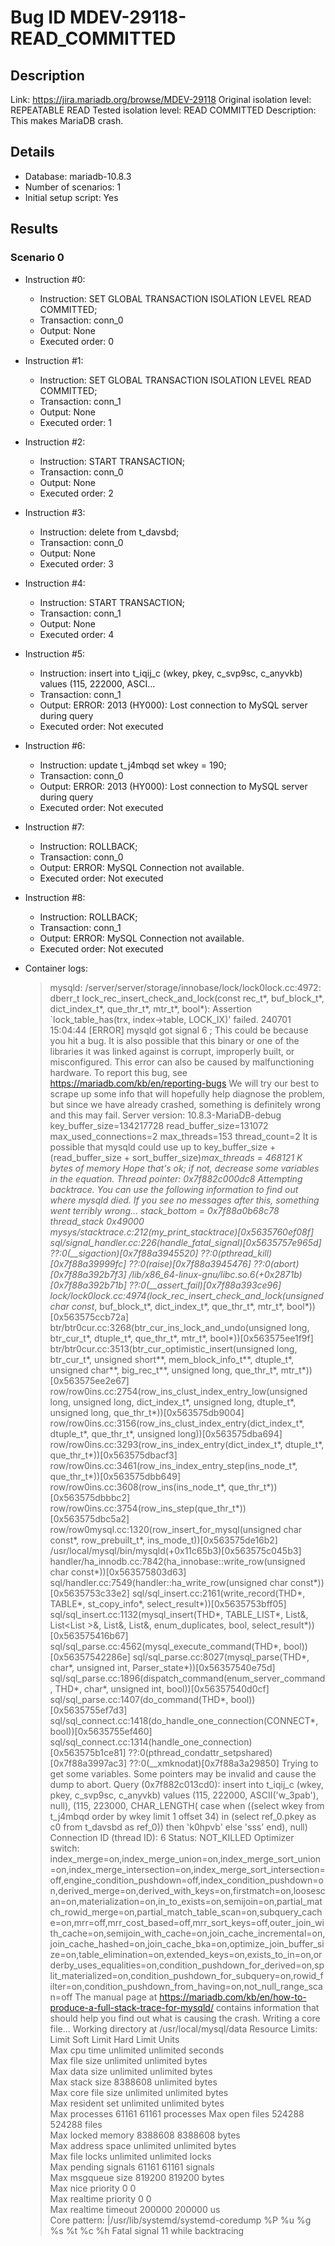# Bug ID MDEV-29118-READ_COMMITTED

## Description

Link:                     https://jira.mariadb.org/browse/MDEV-29118
Original isolation level: REPEATABLE READ
Tested isolation level:   READ COMMITTED
Description:              This makes MariaDB crash.


## Details
 * Database: mariadb-10.8.3
 * Number of scenarios: 1
 * Initial setup script: Yes

## Results
### Scenario 0
 * Instruction #0:
     - Instruction:  SET GLOBAL TRANSACTION ISOLATION LEVEL READ COMMITTED;
     - Transaction: conn_0
     - Output: None
     - Executed order: 0
 * Instruction #1:
     - Instruction:  SET GLOBAL TRANSACTION ISOLATION LEVEL READ COMMITTED;
     - Transaction: conn_1
     - Output: None
     - Executed order: 1
 * Instruction #2:
     - Instruction:  START TRANSACTION;
     - Transaction: conn_0
     - Output: None
     - Executed order: 2
 * Instruction #3:
     - Instruction:  delete from t_davsbd;
     - Transaction: conn_0
     - Output: None
     - Executed order: 3
 * Instruction #4:
     - Instruction:  START TRANSACTION;
     - Transaction: conn_1
     - Output: None
     - Executed order: 4
 * Instruction #5:
     - Instruction:  insert into t_iqij_c (wkey, pkey, c_svp9sc, c_anyvkb) values (115, 222000, ASCI...
     - Transaction: conn_1
     - Output: ERROR: 2013 (HY000): Lost connection to MySQL server during query
     - Executed order: Not executed
 * Instruction #6:
     - Instruction:  update t_j4mbqd set wkey = 190;
     - Transaction: conn_0
     - Output: ERROR: 2013 (HY000): Lost connection to MySQL server during query
     - Executed order: Not executed
 * Instruction #7:
     - Instruction:  ROLLBACK;
     - Transaction: conn_0
     - Output: ERROR: MySQL Connection not available.
     - Executed order: Not executed
 * Instruction #8:
     - Instruction:  ROLLBACK;
     - Transaction: conn_1
     - Output: ERROR: MySQL Connection not available.
     - Executed order: Not executed

 * Container logs:
   > mysqld: /server/server/storage/innobase/lock/lock0lock.cc:4972: dberr_t lock_rec_insert_check_and_lock(const rec_t*, buf_block_t*, dict_index_t*, que_thr_t*, mtr_t*, bool*): Assertion `lock_table_has(trx, index->table, LOCK_IX)' failed.
   > 240701 15:04:44 [ERROR] mysqld got signal 6 ;
   > This could be because you hit a bug. It is also possible that this binary
   > or one of the libraries it was linked against is corrupt, improperly built,
   > or misconfigured. This error can also be caused by malfunctioning hardware.
   > To report this bug, see https://mariadb.com/kb/en/reporting-bugs
   > We will try our best to scrape up some info that will hopefully help
   > diagnose the problem, but since we have already crashed, 
   > something is definitely wrong and this may fail.
   > Server version: 10.8.3-MariaDB-debug
   > key_buffer_size=134217728
   > read_buffer_size=131072
   > max_used_connections=2
   > max_threads=153
   > thread_count=2
   > It is possible that mysqld could use up to 
   > key_buffer_size + (read_buffer_size + sort_buffer_size)*max_threads = 468121 K  bytes of memory
   > Hope that's ok; if not, decrease some variables in the equation.
   > Thread pointer: 0x7f882c000dc8
   > Attempting backtrace. You can use the following information to find out
   > where mysqld died. If you see no messages after this, something went
   > terribly wrong...
   > stack_bottom = 0x7f88a0b68c78 thread_stack 0x49000
   > mysys/stacktrace.c:212(my_print_stacktrace)[0x5635760ef08f]
   > sql/signal_handler.cc:226(handle_fatal_signal)[0x5635757e965d]
   > ??:0(__sigaction)[0x7f88a3945520]
   > ??:0(pthread_kill)[0x7f88a39999fc]
   > ??:0(raise)[0x7f88a3945476]
   > ??:0(abort)[0x7f88a392b7f3]
   > /lib/x86_64-linux-gnu/libc.so.6(+0x2871b)[0x7f88a392b71b]
   > ??:0(__assert_fail)[0x7f88a393ce96]
   > lock/lock0lock.cc:4974(lock_rec_insert_check_and_lock(unsigned char const*, buf_block_t*, dict_index_t*, que_thr_t*, mtr_t*, bool*))[0x563575ccb72a]
   > btr/btr0cur.cc:3268(btr_cur_ins_lock_and_undo(unsigned long, btr_cur_t*, dtuple_t*, que_thr_t*, mtr_t*, bool*))[0x563575ee1f9f]
   > btr/btr0cur.cc:3513(btr_cur_optimistic_insert(unsigned long, btr_cur_t*, unsigned short**, mem_block_info_t**, dtuple_t*, unsigned char**, big_rec_t**, unsigned long, que_thr_t*, mtr_t*))[0x563575ee2e67]
   > row/row0ins.cc:2754(row_ins_clust_index_entry_low(unsigned long, unsigned long, dict_index_t*, unsigned long, dtuple_t*, unsigned long, que_thr_t*))[0x563575db9004]
   > row/row0ins.cc:3156(row_ins_clust_index_entry(dict_index_t*, dtuple_t*, que_thr_t*, unsigned long))[0x563575dba694]
   > row/row0ins.cc:3293(row_ins_index_entry(dict_index_t*, dtuple_t*, que_thr_t*))[0x563575dbacf3]
   > row/row0ins.cc:3461(row_ins_index_entry_step(ins_node_t*, que_thr_t*))[0x563575dbb649]
   > row/row0ins.cc:3608(row_ins(ins_node_t*, que_thr_t*))[0x563575dbbbc2]
   > row/row0ins.cc:3754(row_ins_step(que_thr_t*))[0x563575dbc5a2]
   > row/row0mysql.cc:1320(row_insert_for_mysql(unsigned char const*, row_prebuilt_t*, ins_mode_t))[0x563575de16b2]
   > /usr/local/mysql/bin/mysqld(+0x11c65b3)[0x563575c045b3]
   > handler/ha_innodb.cc:7842(ha_innobase::write_row(unsigned char const*))[0x563575803d63]
   > sql/handler.cc:7549(handler::ha_write_row(unsigned char const*))[0x5635753c33e2]
   > sql/sql_insert.cc:2161(write_record(THD*, TABLE*, st_copy_info*, select_result*))[0x5635753bff05]
   > sql/sql_insert.cc:1132(mysql_insert(THD*, TABLE_LIST*, List<Item>&, List<List<Item> >&, List<Item>&, List<Item>&, enum_duplicates, bool, select_result*))[0x563575416b67]
   > sql/sql_parse.cc:4562(mysql_execute_command(THD*, bool))[0x56357542286e]
   > sql/sql_parse.cc:8027(mysql_parse(THD*, char*, unsigned int, Parser_state*))[0x56357540e75d]
   > sql/sql_parse.cc:1896(dispatch_command(enum_server_command, THD*, char*, unsigned int, bool))[0x56357540d0cf]
   > sql/sql_parse.cc:1407(do_command(THD*, bool))[0x5635755ef7d3]
   > sql/sql_connect.cc:1418(do_handle_one_connection(CONNECT*, bool))[0x5635755ef460]
   > sql/sql_connect.cc:1314(handle_one_connection)[0x563575b1ce81]
   > ??:0(pthread_condattr_setpshared)[0x7f88a3997ac3]
   > ??:0(__xmknodat)[0x7f88a3a29850]
   > Trying to get some variables.
   > Some pointers may be invalid and cause the dump to abort.
   > Query (0x7f882c013cd0): insert into t_iqij_c (wkey, pkey, c_svp9sc, c_anyvkb) values (115, 222000, ASCII('w_3pab'), null), (115, 223000, CHAR_LENGTH( case when ((select wkey from t_j4mbqd order by wkey limit 1 offset 34) in (select ref_0.pkey as c0 from t_davsbd as ref_0)) then 'k0hpvb' else 'sss' end), null)
   > Connection ID (thread ID): 6
   > Status: NOT_KILLED
   > Optimizer switch: index_merge=on,index_merge_union=on,index_merge_sort_union=on,index_merge_intersection=on,index_merge_sort_intersection=off,engine_condition_pushdown=off,index_condition_pushdown=on,derived_merge=on,derived_with_keys=on,firstmatch=on,loosescan=on,materialization=on,in_to_exists=on,semijoin=on,partial_match_rowid_merge=on,partial_match_table_scan=on,subquery_cache=on,mrr=off,mrr_cost_based=off,mrr_sort_keys=off,outer_join_with_cache=on,semijoin_with_cache=on,join_cache_incremental=on,join_cache_hashed=on,join_cache_bka=on,optimize_join_buffer_size=on,table_elimination=on,extended_keys=on,exists_to_in=on,orderby_uses_equalities=on,condition_pushdown_for_derived=on,split_materialized=on,condition_pushdown_for_subquery=on,rowid_filter=on,condition_pushdown_from_having=on,not_null_range_scan=off
   > The manual page at https://mariadb.com/kb/en/how-to-produce-a-full-stack-trace-for-mysqld/ contains
   > information that should help you find out what is causing the crash.
   > Writing a core file...
   > Working directory at /usr/local/mysql/data
   > Resource Limits:
   > Limit                     Soft Limit           Hard Limit           Units     
   > Max cpu time              unlimited            unlimited            seconds   
   > Max file size             unlimited            unlimited            bytes     
   > Max data size             unlimited            unlimited            bytes     
   > Max stack size            8388608              unlimited            bytes     
   > Max core file size        unlimited            unlimited            bytes     
   > Max resident set          unlimited            unlimited            bytes     
   > Max processes             61161                61161                processes 
   > Max open files            524288               524288               files     
   > Max locked memory         8388608              8388608              bytes     
   > Max address space         unlimited            unlimited            bytes     
   > Max file locks            unlimited            unlimited            locks     
   > Max pending signals       61161                61161                signals   
   > Max msgqueue size         819200               819200               bytes     
   > Max nice priority         0                    0                    
   > Max realtime priority     0                    0                    
   > Max realtime timeout      200000               200000               us        
   > Core pattern: |/usr/lib/systemd/systemd-coredump %P %u %g %s %t %c %h
   > Fatal signal 11 while backtracing
